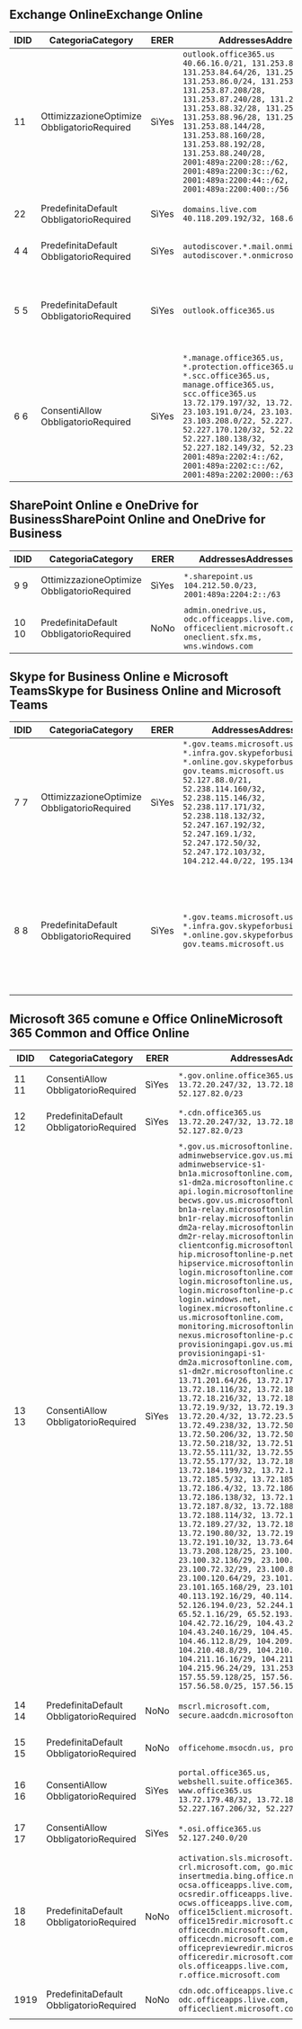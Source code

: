 <!--THIS FILE IS AUTOMATICALLY GENERATED. MANUAL CHANGES WILL BE OVERWRITTEN.-->
<!--Please contact the Office 365 Endpoints team with any questions.-->
<!--USGovGCCHigh endpoints version 2018082900-->
<!--File generated 2018-08-29 22:00:09.5121-->

## <a name="exchange-online"></a><span data-ttu-id="4e89c-101">Exchange Online</span><span class="sxs-lookup"><span data-stu-id="4e89c-101">Exchange Online</span></span>

<span data-ttu-id="4e89c-102">ID</span><span class="sxs-lookup"><span data-stu-id="4e89c-102">ID</span></span> | <span data-ttu-id="4e89c-103">Categoria</span><span class="sxs-lookup"><span data-stu-id="4e89c-103">Category</span></span> | <span data-ttu-id="4e89c-104">ER</span><span class="sxs-lookup"><span data-stu-id="4e89c-104">ER</span></span> | <span data-ttu-id="4e89c-105">Addresses</span><span class="sxs-lookup"><span data-stu-id="4e89c-105">Addresses</span></span> | <span data-ttu-id="4e89c-106">Porte</span><span class="sxs-lookup"><span data-stu-id="4e89c-106">Ports</span></span>
-- | -------------------- | --- | ------------------------------------------------------------------------------------------------------------------------------------------------------------------------------------------------------------------------------------------------------------------------------------------------------------------------------------------------------------------------------------------------------------------------------------------------ | -------------------------------
<span data-ttu-id="4e89c-107">1</span><span class="sxs-lookup"><span data-stu-id="4e89c-107">1</span></span> | <span data-ttu-id="4e89c-108">Ottimizzazione</span><span class="sxs-lookup"><span data-stu-id="4e89c-108">Optimize</span></span><BR><span data-ttu-id="4e89c-109">Obbligatorio</span><span class="sxs-lookup"><span data-stu-id="4e89c-109">Required</span></span> | <span data-ttu-id="4e89c-110">Sì</span><span class="sxs-lookup"><span data-stu-id="4e89c-110">Yes</span></span> | `outlook.office365.us`<BR>`40.66.16.0/21, 131.253.83.0/26, 131.253.84.64/26, 131.253.84.192/26, 131.253.86.0/24, 131.253.87.144/28, 131.253.87.208/28, 131.253.87.240/28, 131.253.88.0/28, 131.253.88.32/28, 131.253.88.48/28, 131.253.88.96/28, 131.253.88.128/28, 131.253.88.144/28, 131.253.88.160/28, 131.253.88.192/28, 131.253.88.240/28, 2001:489a:2200:28::/62, 2001:489a:2200:3c::/62, 2001:489a:2200:44::/62, 2001:489a:2200:400::/56` | <span data-ttu-id="4e89c-111">**TCP:** 443, 80</span><span class="sxs-lookup"><span data-stu-id="4e89c-111">**TCP:** 443, 80</span></span>
<span data-ttu-id="4e89c-112">2</span><span class="sxs-lookup"><span data-stu-id="4e89c-112">2</span></span> | <span data-ttu-id="4e89c-113">Predefinita</span><span class="sxs-lookup"><span data-stu-id="4e89c-113">Default</span></span><BR><span data-ttu-id="4e89c-114">Obbligatorio</span><span class="sxs-lookup"><span data-stu-id="4e89c-114">Required</span></span> | <span data-ttu-id="4e89c-115">Sì</span><span class="sxs-lookup"><span data-stu-id="4e89c-115">Yes</span></span> | `domains.live.com`<BR>`40.118.209.192/32, 168.62.190.41/32` | <span data-ttu-id="4e89c-116">**TCP:** 443, 80</span><span class="sxs-lookup"><span data-stu-id="4e89c-116">**TCP:** 443, 80</span></span>
<span data-ttu-id="4e89c-117">4 </span><span class="sxs-lookup"><span data-stu-id="4e89c-117">4</span></span> | <span data-ttu-id="4e89c-118">Predefinita</span><span class="sxs-lookup"><span data-stu-id="4e89c-118">Default</span></span><BR><span data-ttu-id="4e89c-119">Obbligatorio</span><span class="sxs-lookup"><span data-stu-id="4e89c-119">Required</span></span> | <span data-ttu-id="4e89c-120">Sì</span><span class="sxs-lookup"><span data-stu-id="4e89c-120">Yes</span></span> | `autodiscover.*.mail.onmicrosoft.com, autodiscover.*.onmicrosoft.com` | <span data-ttu-id="4e89c-121">**TCP:** 443, 80</span><span class="sxs-lookup"><span data-stu-id="4e89c-121">**TCP:** 443, 80</span></span>
<span data-ttu-id="4e89c-122">5 </span><span class="sxs-lookup"><span data-stu-id="4e89c-122">5</span></span> | <span data-ttu-id="4e89c-123">Predefinita</span><span class="sxs-lookup"><span data-stu-id="4e89c-123">Default</span></span><BR><span data-ttu-id="4e89c-124">Obbligatorio</span><span class="sxs-lookup"><span data-stu-id="4e89c-124">Required</span></span> | <span data-ttu-id="4e89c-125">Sì</span><span class="sxs-lookup"><span data-stu-id="4e89c-125">Yes</span></span> | `outlook.office365.us` | <span data-ttu-id="4e89c-126">**TCP:** 143, 25, 587, 993, 995</span><span class="sxs-lookup"><span data-stu-id="4e89c-126">**TCP:** 143, 25, 587, 993, 995</span></span>
<span data-ttu-id="4e89c-127">6 </span><span class="sxs-lookup"><span data-stu-id="4e89c-127">6</span></span> | <span data-ttu-id="4e89c-128">Consenti</span><span class="sxs-lookup"><span data-stu-id="4e89c-128">Allow</span></span><BR><span data-ttu-id="4e89c-129">Obbligatorio</span><span class="sxs-lookup"><span data-stu-id="4e89c-129">Required</span></span> | <span data-ttu-id="4e89c-130">Sì</span><span class="sxs-lookup"><span data-stu-id="4e89c-130">Yes</span></span> | `*.manage.office365.us, *.protection.office365.us, *.scc.office365.us, manage.office365.us, scc.office365.us`<BR>`13.72.179.197/32, 13.72.183.70/32, 23.103.191.0/24, 23.103.199.128/25, 23.103.208.0/22, 52.227.170.14/32, 52.227.170.120/32, 52.227.178.94/32, 52.227.180.138/32, 52.227.182.149/32, 52.238.74.212/32, 2001:489a:2202:4::/62, 2001:489a:2202:c::/62, 2001:489a:2202:2000::/63` | <span data-ttu-id="4e89c-131">**TCP:** 25, 443</span><span class="sxs-lookup"><span data-stu-id="4e89c-131">**TCP:** 25, 443</span></span>

## <a name="sharepoint-online-and-onedrive-for-business"></a><span data-ttu-id="4e89c-132">SharePoint Online e OneDrive for Business</span><span class="sxs-lookup"><span data-stu-id="4e89c-132">SharePoint Online and OneDrive for Business</span></span>

<span data-ttu-id="4e89c-133">ID</span><span class="sxs-lookup"><span data-stu-id="4e89c-133">ID</span></span> | <span data-ttu-id="4e89c-134">Categoria</span><span class="sxs-lookup"><span data-stu-id="4e89c-134">Category</span></span> | <span data-ttu-id="4e89c-135">ER</span><span class="sxs-lookup"><span data-stu-id="4e89c-135">ER</span></span> | <span data-ttu-id="4e89c-136">Addresses</span><span class="sxs-lookup"><span data-stu-id="4e89c-136">Addresses</span></span> | <span data-ttu-id="4e89c-137">Porte</span><span class="sxs-lookup"><span data-stu-id="4e89c-137">Ports</span></span>
-- | -------------------- | --- | ----------------------------------------------------------------------------------------------------------- | ----------------
<span data-ttu-id="4e89c-138">9 </span><span class="sxs-lookup"><span data-stu-id="4e89c-138">9</span></span> | <span data-ttu-id="4e89c-139">Ottimizzazione</span><span class="sxs-lookup"><span data-stu-id="4e89c-139">Optimize</span></span><BR><span data-ttu-id="4e89c-140">Obbligatorio</span><span class="sxs-lookup"><span data-stu-id="4e89c-140">Required</span></span> | <span data-ttu-id="4e89c-141">Sì</span><span class="sxs-lookup"><span data-stu-id="4e89c-141">Yes</span></span> | `*.sharepoint.us`<BR>`104.212.50.0/23, 2001:489a:2204:2::/63` | <span data-ttu-id="4e89c-142">**TCP:** 443, 80</span><span class="sxs-lookup"><span data-stu-id="4e89c-142">**TCP:** 443, 80</span></span>
<span data-ttu-id="4e89c-143">10 </span><span class="sxs-lookup"><span data-stu-id="4e89c-143">10</span></span> | <span data-ttu-id="4e89c-144">Predefinita</span><span class="sxs-lookup"><span data-stu-id="4e89c-144">Default</span></span><BR><span data-ttu-id="4e89c-145">Obbligatorio</span><span class="sxs-lookup"><span data-stu-id="4e89c-145">Required</span></span> | <span data-ttu-id="4e89c-146">No</span><span class="sxs-lookup"><span data-stu-id="4e89c-146">No</span></span> | `admin.onedrive.us, odc.officeapps.live.com, officeclient.microsoft.com, oneclient.sfx.ms, wns.windows.com` | <span data-ttu-id="4e89c-147">**TCP:** 443, 80</span><span class="sxs-lookup"><span data-stu-id="4e89c-147">**TCP:** 443, 80</span></span>

## <a name="skype-for-business-online-and-microsoft-teams"></a><span data-ttu-id="4e89c-148">Skype for Business Online e Microsoft Teams</span><span class="sxs-lookup"><span data-stu-id="4e89c-148">Skype for Business Online and Microsoft Teams</span></span>

<span data-ttu-id="4e89c-149">ID</span><span class="sxs-lookup"><span data-stu-id="4e89c-149">ID</span></span> | <span data-ttu-id="4e89c-150">Categoria</span><span class="sxs-lookup"><span data-stu-id="4e89c-150">Category</span></span> | <span data-ttu-id="4e89c-151">ER</span><span class="sxs-lookup"><span data-stu-id="4e89c-151">ER</span></span> | <span data-ttu-id="4e89c-152">Addresses</span><span class="sxs-lookup"><span data-stu-id="4e89c-152">Addresses</span></span> | <span data-ttu-id="4e89c-153">Porte</span><span class="sxs-lookup"><span data-stu-id="4e89c-153">Ports</span></span>
-- | -------------------- | --- | --------------------------------------------------------------------------------------------------------------------------------------------------------------------------------------------------------------------------------------------------------------------------------------------------------------------------------- | --------------------------------------------------
<span data-ttu-id="4e89c-154">7 </span><span class="sxs-lookup"><span data-stu-id="4e89c-154">7</span></span> | <span data-ttu-id="4e89c-155">Ottimizzazione</span><span class="sxs-lookup"><span data-stu-id="4e89c-155">Optimize</span></span><BR><span data-ttu-id="4e89c-156">Obbligatorio</span><span class="sxs-lookup"><span data-stu-id="4e89c-156">Required</span></span> | <span data-ttu-id="4e89c-157">Sì</span><span class="sxs-lookup"><span data-stu-id="4e89c-157">Yes</span></span> | `*.gov.teams.microsoft.us, *.infra.gov.skypeforbusiness.us, *.online.gov.skypeforbusiness.us, gov.teams.microsoft.us`<BR>`52.127.88.0/21, 52.238.114.160/32, 52.238.115.146/32, 52.238.117.171/32, 52.238.118.132/32, 52.247.167.192/32, 52.247.169.1/32, 52.247.172.50/32, 52.247.172.103/32, 104.212.44.0/22, 195.134.228.0/22` | <span data-ttu-id="4e89c-158">**TCP:** 443, 80</span><span class="sxs-lookup"><span data-stu-id="4e89c-158">**TCP:** 443, 80</span></span><BR><span data-ttu-id="4e89c-159">**UDP:** 3478</span><span class="sxs-lookup"><span data-stu-id="4e89c-159">**UDP:** 3478</span></span>
<span data-ttu-id="4e89c-160">8 </span><span class="sxs-lookup"><span data-stu-id="4e89c-160">8</span></span> | <span data-ttu-id="4e89c-161">Predefinita</span><span class="sxs-lookup"><span data-stu-id="4e89c-161">Default</span></span><BR><span data-ttu-id="4e89c-162">Obbligatorio</span><span class="sxs-lookup"><span data-stu-id="4e89c-162">Required</span></span> | <span data-ttu-id="4e89c-163">Sì</span><span class="sxs-lookup"><span data-stu-id="4e89c-163">Yes</span></span> | `*.gov.teams.microsoft.us, *.infra.gov.skypeforbusiness.us, *.online.gov.skypeforbusiness.us, gov.teams.microsoft.us` | <span data-ttu-id="4e89c-164">**TCP:** 5061, 50000-59999</span><span class="sxs-lookup"><span data-stu-id="4e89c-164">**TCP:** 5061, 50000-59999</span></span><BR><span data-ttu-id="4e89c-165">**UDP:** 50000-59999</span><span class="sxs-lookup"><span data-stu-id="4e89c-165">**UDP:** 50000-59999</span></span>

## <a name="microsoft-365-common-and-office-online"></a><span data-ttu-id="4e89c-166">Microsoft 365 comune e Office Online</span><span class="sxs-lookup"><span data-stu-id="4e89c-166">Microsoft 365 Common and Office Online</span></span>

<span data-ttu-id="4e89c-167">ID</span><span class="sxs-lookup"><span data-stu-id="4e89c-167">ID</span></span> | <span data-ttu-id="4e89c-168">Categoria</span><span class="sxs-lookup"><span data-stu-id="4e89c-168">Category</span></span> | <span data-ttu-id="4e89c-169">ER</span><span class="sxs-lookup"><span data-stu-id="4e89c-169">ER</span></span> | <span data-ttu-id="4e89c-170">Addresses</span><span class="sxs-lookup"><span data-stu-id="4e89c-170">Addresses</span></span> | <span data-ttu-id="4e89c-171">Porte</span><span class="sxs-lookup"><span data-stu-id="4e89c-171">Ports</span></span>
-- | ------------------- | --- | -------------------------------------------------------------------------------------------------------------------------------------------------------------------------------------------------------------------------------------------------------------------------------------------------------------------------------------------------------------------------------------------------------------------------------------------------------------------------------------------------------------------------------------------------------------------------------------------------------------------------------------------------------------------------------------------------------------------------------------------------------------------------------------------------------------------------------------------------------------------------------------------------------------------------------------------------------------------------------------------------------------------------------------------------------------------------------------------------------------------------------------------------------------------------------------------------------------------------------------------------------------------------------------------------------------------------------------------------------------------------------------------------------------------------------------------------------------------------------------------------------------------------------------------------------------------------------------------------------------------------------------------------------------------------------------------------------------------------------------------------------------------------------------------------------------------------------------------------------------------------------------------------------------------------------------------------------------------------------------------------------------------------------------------------------------------------------------------------------------------------------------- | ----------------
<span data-ttu-id="4e89c-172">11 </span><span class="sxs-lookup"><span data-stu-id="4e89c-172">11</span></span> | <span data-ttu-id="4e89c-173">Consenti</span><span class="sxs-lookup"><span data-stu-id="4e89c-173">Allow</span></span><BR><span data-ttu-id="4e89c-174">Obbligatorio</span><span class="sxs-lookup"><span data-stu-id="4e89c-174">Required</span></span> | <span data-ttu-id="4e89c-175">Sì</span><span class="sxs-lookup"><span data-stu-id="4e89c-175">Yes</span></span> | `*.gov.online.office365.us`<BR>`13.72.20.247/32, 13.72.185.126/32, 52.127.82.0/23` | <span data-ttu-id="4e89c-176">**TCP:** 443</span><span class="sxs-lookup"><span data-stu-id="4e89c-176">**TCP:** 443</span></span>
<span data-ttu-id="4e89c-177">12 </span><span class="sxs-lookup"><span data-stu-id="4e89c-177">12</span></span> | <span data-ttu-id="4e89c-178">Predefinita</span><span class="sxs-lookup"><span data-stu-id="4e89c-178">Default</span></span><BR><span data-ttu-id="4e89c-179">Obbligatorio</span><span class="sxs-lookup"><span data-stu-id="4e89c-179">Required</span></span> | <span data-ttu-id="4e89c-180">Sì</span><span class="sxs-lookup"><span data-stu-id="4e89c-180">Yes</span></span> | `*.cdn.office365.us`<BR>`13.72.20.247/32, 13.72.185.126/32, 52.127.82.0/23` | <span data-ttu-id="4e89c-181">**TCP:** 443</span><span class="sxs-lookup"><span data-stu-id="4e89c-181">**TCP:** 443</span></span>
<span data-ttu-id="4e89c-182">13 </span><span class="sxs-lookup"><span data-stu-id="4e89c-182">13</span></span> | <span data-ttu-id="4e89c-183">Consenti</span><span class="sxs-lookup"><span data-stu-id="4e89c-183">Allow</span></span><BR><span data-ttu-id="4e89c-184">Obbligatorio</span><span class="sxs-lookup"><span data-stu-id="4e89c-184">Required</span></span> | <span data-ttu-id="4e89c-185">Sì</span><span class="sxs-lookup"><span data-stu-id="4e89c-185">Yes</span></span> | `*.gov.us.microsoftonline.com, adminwebservice.gov.us.microsoftonline.com, adminwebservice-s1-bn1a.microsoftonline.com, adminwebservice-s1-dm2a.microsoftonline.com, api.login.microsoftonline.com, becws.gov.us.microsoftonline.com, bws-s1-bn1a-relay.microsoftonline.com, bws-s1-bn1r-relay.microsoftonline.com, bws-s1-dm2a-relay.microsoftonline.com, bws-s1-dm2r-relay.microsoftonline.com, clientconfig.microsoftonline-p.net, hip.microsoftonline-p.net, hipservice.microsoftonline.com, login.microsoftonline.com, login.microsoftonline.us, login.microsoftonline-p.com, login.windows.net, loginex.microsoftonline.com, login-us.microsoftonline.com, monitoring.microsoftonline-p.com, nexus.microsoftonline-p.com, provisioningapi.gov.us.microsoftonline.com, provisioningapi-s1-dm2a.microsoftonline.com, provisioningapi-s1-dm2r.microsoftonline.com`<BR>`13.71.201.64/26, 13.72.17.49/32, 13.72.18.116/32, 13.72.18.212/32, 13.72.18.216/32, 13.72.18.221/32, 13.72.19.9/32, 13.72.19.36/32, 13.72.20.4/32, 13.72.23.54/32, 13.72.49.238/32, 13.72.50.182/32, 13.72.50.206/32, 13.72.50.212/32, 13.72.50.218/32, 13.72.51.69/32, 13.72.55.111/32, 13.72.55.162/32, 13.72.55.177/32, 13.72.184.118/32, 13.72.184.199/32, 13.72.184.206/32, 13.72.185.5/32, 13.72.185.34/32, 13.72.186.4/32, 13.72.186.27/32, 13.72.186.138/32, 13.72.186.230/32, 13.72.187.8/32, 13.72.188.36/32, 13.72.188.114/32, 13.72.188.142/32, 13.72.189.27/32, 13.72.189.143/32, 13.72.190.80/32, 13.72.190.167/32, 13.72.191.10/32, 13.73.64.64/26, 13.73.208.128/25, 23.100.16.168/29, 23.100.32.136/29, 23.100.64.24/29, 23.100.72.32/29, 23.100.80.64/29, 23.100.120.64/29, 23.101.144.136/29, 23.101.165.168/29, 23.101.181.128/29, 40.113.192.16/29, 40.114.120.16/29, 52.126.194.0/23, 52.244.120.128/25, 65.52.1.16/29, 65.52.193.136/29, 104.42.72.16/29, 104.43.208.16/29, 104.43.240.16/29, 104.45.208.104/29, 104.46.112.8/29, 104.209.144.16/29, 104.210.48.8/29, 104.210.208.16/29, 104.211.16.16/29, 104.211.48.16/29, 104.215.96.24/29, 131.253.120.0/24, 157.55.59.128/25, 157.56.53.128/25, 157.56.58.0/25, 157.56.151.0/25` | <span data-ttu-id="4e89c-186">**TCP:** 443</span><span class="sxs-lookup"><span data-stu-id="4e89c-186">**TCP:** 443</span></span>
<span data-ttu-id="4e89c-187">14 </span><span class="sxs-lookup"><span data-stu-id="4e89c-187">14</span></span> | <span data-ttu-id="4e89c-188">Predefinita</span><span class="sxs-lookup"><span data-stu-id="4e89c-188">Default</span></span><BR><span data-ttu-id="4e89c-189">Obbligatorio</span><span class="sxs-lookup"><span data-stu-id="4e89c-189">Required</span></span> | <span data-ttu-id="4e89c-190">No</span><span class="sxs-lookup"><span data-stu-id="4e89c-190">No</span></span> | `mscrl.microsoft.com, secure.aadcdn.microsoftonline-p.com` | <span data-ttu-id="4e89c-191">**TCP:** 443</span><span class="sxs-lookup"><span data-stu-id="4e89c-191">**TCP:** 443</span></span>
<span data-ttu-id="4e89c-192">15 </span><span class="sxs-lookup"><span data-stu-id="4e89c-192">15</span></span> | <span data-ttu-id="4e89c-193">Predefinita</span><span class="sxs-lookup"><span data-stu-id="4e89c-193">Default</span></span><BR><span data-ttu-id="4e89c-194">Obbligatorio</span><span class="sxs-lookup"><span data-stu-id="4e89c-194">Required</span></span> | <span data-ttu-id="4e89c-195">No</span><span class="sxs-lookup"><span data-stu-id="4e89c-195">No</span></span> | `officehome.msocdn.us, prod.msocdn.us` | <span data-ttu-id="4e89c-196">**TCP:** 443, 80</span><span class="sxs-lookup"><span data-stu-id="4e89c-196">**TCP:** 443, 80</span></span>
<span data-ttu-id="4e89c-197">16 </span><span class="sxs-lookup"><span data-stu-id="4e89c-197">16</span></span> | <span data-ttu-id="4e89c-198">Consenti</span><span class="sxs-lookup"><span data-stu-id="4e89c-198">Allow</span></span><BR><span data-ttu-id="4e89c-199">Obbligatorio</span><span class="sxs-lookup"><span data-stu-id="4e89c-199">Required</span></span> | <span data-ttu-id="4e89c-200">Sì</span><span class="sxs-lookup"><span data-stu-id="4e89c-200">Yes</span></span> | `portal.office365.us, webshell.suite.office365.us, www.office365.us`<BR>`13.72.179.48/32, 13.72.188.8/32, 52.227.167.206/32, 52.227.170.242/32` | <span data-ttu-id="4e89c-201">**TCP:** 443, 80</span><span class="sxs-lookup"><span data-stu-id="4e89c-201">**TCP:** 443, 80</span></span>
<span data-ttu-id="4e89c-202">17 </span><span class="sxs-lookup"><span data-stu-id="4e89c-202">17</span></span> | <span data-ttu-id="4e89c-203">Consenti</span><span class="sxs-lookup"><span data-stu-id="4e89c-203">Allow</span></span><BR><span data-ttu-id="4e89c-204">Obbligatorio</span><span class="sxs-lookup"><span data-stu-id="4e89c-204">Required</span></span> | <span data-ttu-id="4e89c-205">Sì</span><span class="sxs-lookup"><span data-stu-id="4e89c-205">Yes</span></span> | `*.osi.office365.us`<BR>`52.127.240.0/20` | <span data-ttu-id="4e89c-206">**TCP:** 443</span><span class="sxs-lookup"><span data-stu-id="4e89c-206">**TCP:** 443</span></span>
<span data-ttu-id="4e89c-207">18 </span><span class="sxs-lookup"><span data-stu-id="4e89c-207">18</span></span> | <span data-ttu-id="4e89c-208">Predefinita</span><span class="sxs-lookup"><span data-stu-id="4e89c-208">Default</span></span><BR><span data-ttu-id="4e89c-209">Obbligatorio</span><span class="sxs-lookup"><span data-stu-id="4e89c-209">Required</span></span> | <span data-ttu-id="4e89c-210">No</span><span class="sxs-lookup"><span data-stu-id="4e89c-210">No</span></span> | `activation.sls.microsoft.com, crl.microsoft.com, go.microsoft.com, insertmedia.bing.office.net, ocsa.officeapps.live.com, ocsredir.officeapps.live.com, ocws.officeapps.live.com, office15client.microsoft.com, office15redir.microsoft.com, officecdn.microsoft.com, officecdn.microsoft.com.edgesuite.net, officepreviewredir.microsoft.com, officeredir.microsoft.com, ols.officeapps.live.com, r.office.microsoft.com` | <span data-ttu-id="4e89c-211">**TCP:** 443, 80</span><span class="sxs-lookup"><span data-stu-id="4e89c-211">**TCP:** 443, 80</span></span>
<span data-ttu-id="4e89c-212">19</span><span class="sxs-lookup"><span data-stu-id="4e89c-212">19</span></span> | <span data-ttu-id="4e89c-213">Predefinita</span><span class="sxs-lookup"><span data-stu-id="4e89c-213">Default</span></span><BR><span data-ttu-id="4e89c-214">Obbligatorio</span><span class="sxs-lookup"><span data-stu-id="4e89c-214">Required</span></span> | <span data-ttu-id="4e89c-215">No</span><span class="sxs-lookup"><span data-stu-id="4e89c-215">No</span></span> | `cdn.odc.officeapps.live.com, odc.officeapps.live.com, officeclient.microsoft.com` | <span data-ttu-id="4e89c-216">**TCP:** 443, 80</span><span class="sxs-lookup"><span data-stu-id="4e89c-216">**TCP:** 443, 80</span></span>
